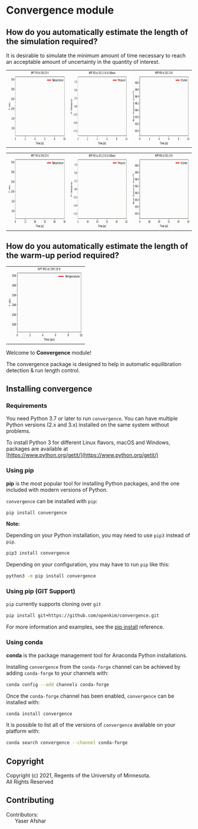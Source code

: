 # Convergence module

## How do you automatically estimate the length of the simulation required?

It is desirable to simulate the minimum amount of time necessary to reach an
acceptable amount of uncertainty in the quantity of interest.

<table>
  <tr>
    <td> <img src="./doc/files/vid1_T.gif?raw=true" width="200" height="200"> </td>
    <td> <img src="./doc/files/vid1_P.gif?raw=true" width="200" height="200"> </td>
    <td> <img src="./doc/files/vid1_V.gif?raw=true" width="200" height="200"> </td>
  </tr>
</table>

<table>
  <tr>
    <td> <img src="./doc/files/vid2_T.gif?raw=true" width="200" height="200"> </td>
    <td> <img src="./doc/files/vid2_P.gif?raw=true" width="200" height="200 "> </td>
    <td> <img src="./doc/files/vid2_V.gif?raw=true" width="200" height="200 "> </td>
  </tr>
</table>

## How do you automatically estimate the length of the warm-up period required?

<table>
  <tr>
    <td> <img src="./doc/files/vid1_T_Eq.gif?raw=true" width="200" height="200"> </td>
  </tr>
</table>

Welcome to **Convergence** module!

The convergence package is designed to help in automatic equilibration
detection & run length control.


## Installing convergence

### Requirements

You need Python 3.7 or later to run `convergence`. You can have multiple
Python versions (2.x and 3.x) installed on the same system without problems.

To install Python 3 for different Linux flavors, macOS and Windows, packages
are available at\
[https://www.python.org/getit/](https://www.python.org/getit/)

### Using pip

**pip** is the most popular tool for installing Python packages, and the one
included with modern versions of Python.

`convergence` can be installed with `pip`:

```sh
pip install convergence
```

**Note:**

Depending on your Python installation, you may need to use `pip3` instead of
`pip`.

```sh
pip3 install convergence
```

Depending on your configuration, you may have to run `pip` like this:

```sh
python3 -m pip install convergence
```

### Using pip (GIT Support)

`pip` currently supports cloning over `git`

```sh
pip install git+https://github.com/openkim/convergence.git
```

For more information and examples, see the [pip install](https://pip.pypa.io/en/stable/reference/pip_install/#id18) reference.

### Using conda

**conda** is the package management tool for Anaconda Python installations.

Installing `convergence` from the `conda-forge` channel can be achieved by
adding `conda-forge` to your channels with:

```sh
conda config --add channels conda-forge
```

Once the `conda-forge` channel has been enabled, `convergence` can be
installed with:

```sh
conda install convergence
```

It is possible to list all of the versions of `convergence` available on
your platform with:

```sh
conda search convergence --channel conda-forge
```

## Copyright

Copyright (c) 2021, Regents of the University of Minnesota.\
All Rights Reserved

## Contributing

Contributors:\
&nbsp;&nbsp;&nbsp;&nbsp;&nbsp;&nbsp;Yaser Afshar
